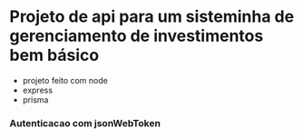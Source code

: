 # Projeto de api para um sisteminha de gerenciamento de investimentos bem básico

* projeto feito com node
* express
* prisma

### Autenticacao com jsonWebToken 
